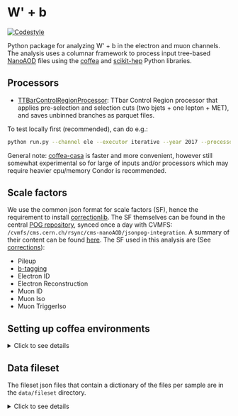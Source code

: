 # W' + b

[![Codestyle](https://img.shields.io/badge/code%20style-black-000000.svg)](https://github.com/psf/black)

Python package for analyzing W' + b in the electron and muon channels. The analysis uses a columnar framework to process input tree-based [NanoAOD](https://twiki.cern.ch/twiki/bin/view/CMSPublic/WorkBookNanoAOD) files using the [coffea](https://coffeateam.github.io/coffea/) and [scikit-hep](https://scikit-hep.org) Python libraries.

## Processors

- [TTBarControlRegionProcessor](processors/ttbar_processor.py): TTbar Control Region processor that applies pre-selection and selection cuts (two bjets + one lepton + MET), and saves unbinned branches as parquet files.

To test locally first (recommended), can do e.g.:

```bash
python run.py --channel ele --executor iterative --year 2017 --processor ttbar --nfiles 1 
```

General note: [coffea-casa](https://coffea-casa.readthedocs.io/en/latest/cc_user.html) is faster and more convenient, however still somewhat experimental so for large of inputs and/or processors which may require heavier cpu/memory Condor is recommended.


## Scale factors

We use the common json format for scale factors (SF), hence the requirement to install [correctionlib](https://github.com/cms-nanoAOD/correctionlib). The SF themselves can be found in the central [POG repository](https://gitlab.cern.ch/cms-nanoAOD/jsonpog-integration), synced once a day with CVMFS: `/cvmfs/cms.cern.ch/rsync/cms-nanoAOD/jsonpog-integration`. A summary of their content can be found [here](https://cms-nanoaod-integration.web.cern.ch/commonJSONSFs/). The SF used in this analysis are (See [corrections](processors/corrections.py)):

* Pileup
* [b-tagging](notebooks/btag_corrections.ipynb)
* Electron ID
* Electron Reconstruction
* Muon ID
* Muon Iso
* Muon TriggerIso
 

## Setting up coffea environments

<details><summary>Click to see details</summary>
<p>

#### Install miniconda (if you do not have it already)
In your lxplus area or in your local computer:
```
# download miniconda
wget https://repo.anaconda.com/miniconda/Miniconda3-latest-Linux-x86_64.sh

# run and follow instructions  
bash Miniconda3-latest-Linux-x86_64.sh

# Make sure to choose `yes` for the following one to let the installer initialize Miniconda3
# > Do you wish the installer to initialize Miniconda3
# > by running conda init? [yes|no]
```
Verify the installation is successful by running conda info and check if the paths are pointing to your Miniconda installation. 
If you cannot run conda command, check if you need to add the conda path to your PATH variable in your bashrc/zshrc file, e.g.,
```
export PATH="$HOME/nobackup/miniconda3/bin:$PATH"
```
To disable auto activation of the base environment:
```
conda config --set auto_activate_base false
```

#### Set up a conda environment and install the required packages
```
# create a new conda environment
conda create -n coffea-env python=3.7

# activate the environment
conda activate coffea-env

# install packages
pip install numpy pandas coffea correctionlib pyarrow

# install xrootd
conda install -c conda-forge xrootd
```

</p>
</details>

## Data fileset

The fileset json files that contain a dictionary of the files per sample are in the `data/fileset` directory.

<details><summary>Click to see details</summary>
<p>

#### Re-making the input dataset files with DAS

```
# connect to lxplus with a port forward to access the jupyter notebook server
ssh <your_username>@lxplus.cern.ch localhost:8800 localhost:8800

# create a working directory and clone the repo (if you have not done yet)
git clone https://github.com/deoache/wprime_plus_b

# enable the coffea environment
conda activate coffea-env

# then activate your proxy
voms-proxy-init --voms cms --valid 100:00

# activate cmsset
source /cvmfs/cms.cern.ch/cmsset_default.sh

# open the jupyter notebook on a browser
cd data/fileset/
jupyter notebook --no-browser --port 8800
```

there should be a link looking like `http://localhost:8800/?token=...`, displayed in the output at this point, paste that into your browser.
You should see a jupyter notebook with a directory listing.

Open `filesetDAS.ipynb` and run it. The json files containing the datasets to be run should be saved in the same `data/fileset/` directory.
  
</p>
</details>
